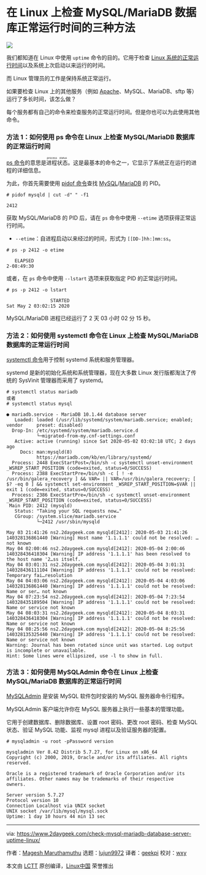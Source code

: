 [#]: collector: (lujun9972)
[#]: translator: (geekpi)
[#]: reviewer: (wxy)
[#]: publisher: ( )
[#]: url: ( )
[#]: subject: (Three Methods to Check Uptime of MySQL/MariaDB Database Server on Linux)
[#]: via: (https://www.2daygeek.com/check-mysql-mariadb-database-server-uptime-linux/)
[#]: author: (Magesh Maruthamuthu https://www.2daygeek.com/author/magesh/)

在 Linux 上检查 MySQL/MariaDB 数据库正常运行时间的三种方法
======

![](https://img.linux.net.cn/data/attachment/album/202005/29/211031hqb8qlyddtlrt2fl.jpg)

我们都知道在 Linux 中使用 `uptime` 命令的目的。它用于检查 [Linux 系统的正常运行时间][1]以及系统上次启动以来运行的时间。

而 Linux 管理员的工作是保持系统正常运行。

如果要检查 Linux 上的其他服务（例如 [Apache][2]、MySQL、MariaDB、sftp 等）运行了多长时间，该怎么做？

每个服务都有自己的命令来检查服务的正常运行时间。但是你也可以为此使用其他命令。

### 方法 1：如何使用 ps 命令在 Linux 上检查 MySQL/MariaDB 数据库的正常运行时间

[ps 命令][3]的意思是<ruby>进程状态<rt>process status</rt></ruby>。这是最基本的命令之一，它显示了系统正在运行的进程的详细信息。

为此，你首先需要使用 [pidof 命令][5]查找 [MySQL][4]/[MariaDB][6] 的 PID。

```
# pidof mysqld | cut -d" " -f1

2412
```

获取 MySQL/MariaDB 的 PID 后，请在 `ps` 命令中使用 `--etime` 选项获得正常运行时间。

* `--etime`：自进程启动以来经过的时间，形式为 `[[DD-]hh:]mm:ss`。

```
# ps -p 2412 -o etime

   ELAPSED
2-08:49:30
```

或者，在 `ps` 命令中使用 `--lstart` 选项来获取指定 PID 的正常运行时间。

```
# ps -p 2412 -o lstart

                STARTED
Sat May 2 03:02:15 2020
```

MySQL/MariaDB 进程已经运行了 2 天 03 小时 02 分 15 秒。

### 方法 2：如何使用 systemctl 命令在 Linux 上检查 MySQL/MariaDB 数据库的正常运行时间

[systemctl 命令][7]用于控制 systemd 系统和服务管理器。

systemd 是新的初始化系统和系统管理器，现在大多数 Linux 发行版都淘汰了传统的 SysVinit 管理器而采用了 systemd。

```
# systemctl status mariadb
或者
# systemctl status mysql

● mariadb.service - MariaDB 10.1.44 database server
   Loaded: loaded (/usr/lib/systemd/system/mariadb.service; enabled; vendor     preset: disabled)
  Drop-In: /etc/systemd/system/mariadb.service.d
           └─migrated-from-my.cnf-settings.conf
   Active: active (running) since Sat 2020-05-02 03:02:18 UTC; 2 days ago
     Docs: man:mysqld(8)
           https://mariadb.com/kb/en/library/systemd/
  Process: 2448 ExecStartPost=/bin/sh -c systemctl unset-environment _WSREP_START_POSITION (code=exited, status=0/SUCCESS)
  Process: 2388 ExecStartPre=/bin/sh -c [ ! -e /usr/bin/galera_recovery ] && VAR= || VAR=/usr/bin/galera_recovery; [ $? -eq 0 ] && systemctl set-environment _WSREP_START_POSITION=$VAR || exit 1 (code=exited, status=0/SUCCESS)
  Process: 2386 ExecStartPre=/bin/sh -c systemctl unset-environment _WSREP_START_POSITION (code=exited, status=0/SUCCESS)
 Main PID: 2412 (mysqld)
   Status: "Taking your SQL requests now…"
   CGroup: /system.slice/mariadb.service
           └─2412 /usr/sbin/mysqld

May 03 21:41:26 ns2.2daygeek.com mysqld[2412]: 2020-05-03 21:41:26 140328136861440 [Warning] Host name '1.1.1.1' could not be resolved: … not known
May 04 02:00:46 ns2.2daygeek.com mysqld[2412]: 2020-05-04 2:00:46 140328436418304 [Warning] IP address '1.1.1.1' has been resolved to the host name '2…ss itself.
May 04 03:01:31 ns2.2daygeek.com mysqld[2412]: 2020-05-04 3:01:31 140328436111104 [Warning] IP address '1.1.1.1' could not be resolved: Temporary fai…resolution
May 04 04:03:06 ns2.2daygeek.com mysqld[2412]: 2020-05-04 4:03:06 140328136861440 [Warning] IP address '1.1.1.1' could not be resolved: Name or ser… not known
May 04 07:23:54 ns2.2daygeek.com mysqld[2412]: 2020-05-04 7:23:54 140328435189504 [Warning] IP address '1.1.1.1' could not be resolved: Name or service not known
May 04 08:03:31 ns2.2daygeek.com mysqld[2412]: 2020-05-04 8:03:31 140328436418304 [Warning] IP address '1.1.1.1' could not be resolved: Name or service not known
May 04 08:25:56 ns2.2daygeek.com mysqld[2412]: 2020-05-04 8:25:56 140328135325440 [Warning] IP address '1.1.1.1' could not be resolved: Name or service not known
Warning: Journal has been rotated since unit was started. Log output is incomplete or unavailable.
Hint: Some lines were ellipsized, use -l to show in full.
```

### 方法 3：如何使用 MySQLAdmin 命令在 Linux 上检查 MySQL/MariaDB 数据库的正常运行时间

[MySQLAdmin][8] 是安装 MySQL 软件包时安装的 MySQL 服务器命令行程序。

MySQLAdmin 客户端允许你在 MySQL 服务器上执行一些基本的管理功能。

它用于创建数据库、删除数据库、设置 root 密码、更改 root 密码、检查 MySQL 状态、验证 MySQL 功能、监视 mysql 进程以及验证服务器的配置。

```
# mysqladmin -u root -pPassword version

mysqladmin Ver 8.42 Distrib 5.7.27, for Linux on x86_64
Copyright (c) 2000, 2019, Oracle and/or its affiliates. All rights reserved.

Oracle is a registered trademark of Oracle Corporation and/or its
affiliates. Other names may be trademarks of their respective
owners.

Server version 5.7.27
Protocol version 10
Connection Localhost via UNIX socket
UNIX socket /var/lib/mysql/mysql.sock
Uptime: 1 day 10 hours 44 min 13 sec
```

--------------------------------------------------------------------------------

via: https://www.2daygeek.com/check-mysql-mariadb-database-server-uptime-linux/

作者：[Magesh Maruthamuthu][a]
选题：[lujun9972][b]
译者：[geekpi](https://github.com/geekpi)
校对：[wxy](https://github.com/wxy)

本文由 [LCTT](https://github.com/LCTT/TranslateProject) 原创编译，[Linux中国](https://linux.cn/) 荣誉推出

[a]: https://www.2daygeek.com/author/magesh/
[b]: https://github.com/lujun9972
[1]: https://www.2daygeek.com/linux-system-server-uptime-check/
[2]: https://www.2daygeek.com/check-find-apache-httpd-web-server-uptime-linux/
[3]: https://www.2daygeek.com/linux-ps-command-find-running-process-monitoring/
[4]: https://www.2daygeek.com/category/mysql/
[5]: https://www.2daygeek.com/check-find-parent-process-id-pid-ppid-linux/
[6]: https://www.2daygeek.com/category/mariadb/
[7]: https://www.2daygeek.com/sysvinit-vs-systemd-cheatsheet-systemctl-command-usage/
[8]: https://www.2daygeek.com/linux-mysqladmin-command-administrate-mysql-mariadb-server/
